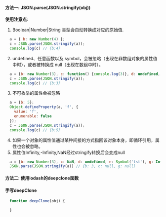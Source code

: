 #### 方法一: JSON.parse(JSON.stringify(obj))

**使用注意点**:

1. Boolean|Number|String 类型会自动转换成对应的原始值.
```js
  a = { b: new Number(4) };
  c = JSON.parse(JSON.stringify(a));
  console.log(c) // {b:4}
```
2. undefined、任意函数以及 symbol，会被忽略（出现在非数组对象的属性值中时），或者被转换成 null（出现在数组中时）。
```js
  a = {b: new Number(3), c: function() {console.log(3)}, d: undefined, e: Symbol('tst')};
  c = JSON.parse(JSON.stringify(a));
  console.log(c) // {b:3}
```   
3. 不可枚举的属性会被忽略
```js
  a = {b: 5};
  Object.defineProperty(a, 'f', {
    value: 'f',
    enumerable: false
  });
  c = JSON.parse(JSON.stringify(a));
  console.log(c) // {b:5}
```
4. 如果一个对象的属性值通过某种间接的方式指回该对象本身，即循环引用，属性也会被忽略。  
5. 属性值Infinity,-Infinity,NaN经过stringify转换后会变成null
```js
  a = {b: new Number(3), c: NaN, d: undefined, e: Symbol('tst'), g: Infinity};
  JSON.parse(JSON.stringify(a)) // {b: 3, c: null, g: null}
```

#### 方法二: 使用lodash的deepclone函数
#### 手写deepClone
```js
  function deepClone(obj) {
    
  }
```